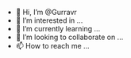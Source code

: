 - 👋 Hi, I’m @Gurravr
- 👀 I’m interested in ...
- 🌱 I’m currently learning ...
- 💞️ I’m looking to collaborate on ...
- 📫 How to reach me ...

<!---
Gurravr/Gurravr is a ✨ special ✨ repository because its `README.md` (this file) appears on your GitHub profile.
You can click the Preview link to take a look at your changes.
--->
